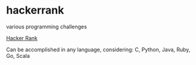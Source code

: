 # hackerrank
various programming challenges

[Hacker Rank](http:///www.hackerrank.com)

Can be accomplished in any language, considering: C, Python, Java, Ruby, Go, Scala
